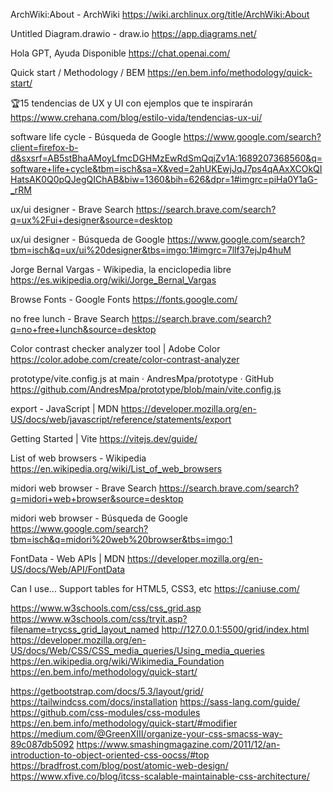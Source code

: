 ArchWiki:About - ArchWiki
https://wiki.archlinux.org/title/ArchWiki:About

Untitled Diagram.drawio - draw.io
https://app.diagrams.net/

Hola GPT, Ayuda Disponible
https://chat.openai.com/

Quick start / Methodology / BEM
https://en.bem.info/methodology/quick-start/

🏆15 tendencias de UX y UI con ejemplos que te inspirarán
https://www.crehana.com/blog/estilo-vida/tendencias-ux-ui/

software life cycle - Búsqueda de Google
https://www.google.com/search?client=firefox-b-d&sxsrf=AB5stBhaAMoyLfmcDGHMzEwRdSmQqjZv1A:1689207368560&q=software+life+cycle&tbm=isch&sa=X&ved=2ahUKEwjJqJ7ps4qAAxXCOkQIHatsAK0Q0pQJegQIChAB&biw=1360&bih=626&dpr=1#imgrc=piHa0Y1aG-_rRM

ux/ui designer - Brave Search
https://search.brave.com/search?q=ux%2Fui+designer&source=desktop

ux/ui designer - Búsqueda de Google
https://www.google.com/search?tbm=isch&q=ux/ui%20designer&tbs=imgo:1#imgrc=7llf37ejJp4huM

Jorge Bernal Vargas - Wikipedia, la enciclopedia libre
https://es.wikipedia.org/wiki/Jorge_Bernal_Vargas

Browse Fonts - Google Fonts
https://fonts.google.com/

no free lunch - Brave Search
https://search.brave.com/search?q=no+free+lunch&source=desktop

Color contrast checker analyzer tool | Adobe Color
https://color.adobe.com/create/color-contrast-analyzer

prototype/vite.config.js at main · AndresMpa/prototype · GitHub
https://github.com/AndresMpa/prototype/blob/main/vite.config.js

export - JavaScript | MDN
https://developer.mozilla.org/en-US/docs/web/javascript/reference/statements/export

Getting Started | Vite
https://vitejs.dev/guide/

List of web browsers - Wikipedia
https://en.wikipedia.org/wiki/List_of_web_browsers

midori web browser - Brave Search
https://search.brave.com/search?q=midori+web+browser&source=desktop

midori web browser - Búsqueda de Google
https://www.google.com/search?tbm=isch&q=midori%20web%20browser&tbs=imgo:1

FontData - Web APIs | MDN
https://developer.mozilla.org/en-US/docs/Web/API/FontData

Can I use... Support tables for HTML5, CSS3, etc
https://caniuse.com/

https://www.w3schools.com/css/css_grid.asp
https://www.w3schools.com/css/tryit.asp?filename=trycss_grid_layout_named
http://127.0.0.1:5500/grid/index.html
https://developer.mozilla.org/en-US/docs/Web/CSS/CSS_media_queries/Using_media_queries
https://en.wikipedia.org/wiki/Wikimedia_Foundation
https://en.bem.info/methodology/quick-start/

https://getbootstrap.com/docs/5.3/layout/grid/
https://tailwindcss.com/docs/installation
https://sass-lang.com/guide/
https://github.com/css-modules/css-modules
https://en.bem.info/methodology/quick-start/#modifier
https://medium.com/@GreenXIII/organize-your-css-smacss-way-89c087db5092
https://www.smashingmagazine.com/2011/12/an-introduction-to-object-oriented-css-oocss/#top
https://bradfrost.com/blog/post/atomic-web-design/
https://www.xfive.co/blog/itcss-scalable-maintainable-css-architecture/
